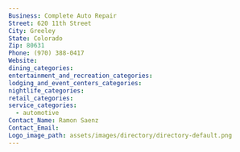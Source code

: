 ```yaml
---
Business: Complete Auto Repair
Street: 620 11th Street
City: Greeley
State: Colorado
Zip: 80631
Phone: (970) 388-0417
Website:
dining_categories:
entertainment_and_recreation_categories:
lodging_and_event_centers_categories:
nightlife_categories:
retail_categories:
service_categories:
  - automotive
Contact_Name: Ramon Saenz
Contact_Email:
Logo_image_path: assets/images/directory/directory-default.png
---
```



